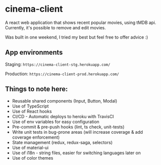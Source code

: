 # cinema-client

A react web application that shows recent popular movies, using tMDB api.
Currently, it's possible to remove and edit movies.

Was built in one weekend, I tried my best but feel free to offer advice :)


## App environments
Staging:
`https://cinema-client-stg.herokuapp.com/
`

Production:
`https://cinema-client-prod.herokuapp.com/
`

## Things to note here:

* Reusable shared components (Input, Button, Modal)
* Use of TypeScript
* Use of React hooks
* CI/CD - Automatic deploys to heroku with TravisCI
* Use of env variables for easy configuration
* Pre-commit & pre-push hooks (lint, ts check, unit-tests)
* Write unit tests in bug-prone areas (will increase coverage & add coverage enforcement)
* State management (redux, redux-saga, selectors)
* Use of material-ui
* Use of i18n - string files, easier for switching languages later on
* Use of color themes

